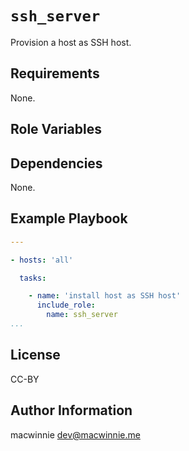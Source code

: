 # `ssh_server`

Provision a host as SSH host.

## Requirements

None.

## Role Variables

## Dependencies

None.

## Example Playbook

```yml
---

- hosts: 'all'

  tasks:

    - name: 'install host as SSH host'
      include_role:
        name: ssh_server
...
```

## License

CC-BY

## Author Information

macwinnie <dev@macwinnie.me>
